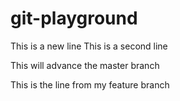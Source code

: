 # git-playground
This is a new line
This is a second line

This will advance the master branch


This is the line from my feature branch
